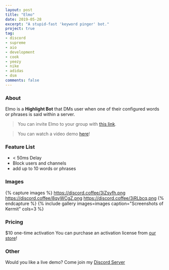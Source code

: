 ```yaml
---
layout: post
title: "Elmo"
date: 2019-05-28
excerpt: "A stupid-fast 'keyword pinger' bot."
project: true
tag:
- discord
- supreme
- aio
- development
- cook 
- yeezy 
- nike 
- adidas
- dsm
comments: false
---
```


### About
Elmo is a **Highlight Bot** that DMs user when one of their configured words or phrases is said within a server. 

> You can invite Elmo to your group with [this link](https://discordapp.com/api/oauth2/authorize?client_id=585630909697490944&permissions=8&scope=bot).

> You can watch a video demo [here](https://vimeo.com/340581398)!

### Feature List
* < 50ms Delay
* Block users and channels
* add up to 10 words or phrases


### Images
{% capture images %}
	https://discord.coffee/3iZsyfh.png
	https://discord.coffee/8qyWCgZ.png
	https://discord.coffee/3iRLbcq.png
{% endcapture %}
{% include gallery images=images caption="Screenshots of Kermit" cols=3 %}

### Pricing
$10 one-time activation
You can purchase an activation license from [our store](https://elmo.sycer.dev/)!


### Other
Would you like a live demo? Come join my [Discord Server](https://discord.gg/Agg6yFV)


